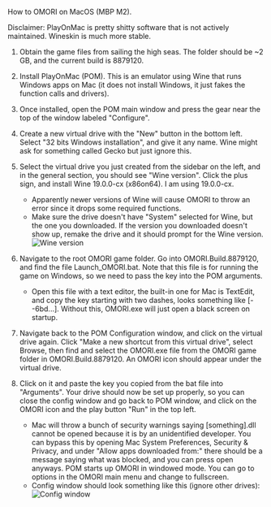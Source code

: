 How to OMORI on MacOS (MBP M2).

Disclaimer: PlayOnMac is pretty shitty software that is not actively maintained. Wineskin is much more stable.

1. Obtain the game files from sailing the high seas. The folder should be ~2 GB, and the current build is 8879120.
2. Install PlayOnMac (POM). This is an emulator using Wine that runs Windows apps on Mac (it does not install Windows, it just fakes the function calls and drivers).
3. Once installed, open the POM main window and press the gear near the top of the window labeled "Configure".
4. Create a new virtual drive with the "New" button in the bottom left. Select "32 bits Windows installation", and give it any name. Wine might ask for something called Gecko but just ignore this.
5. Select the virtual drive you just created from the sidebar on the left, and in the general section, you should see "Wine version". Click the plus sign, and install Wine 19.0.0-cx (x86on64). I am using 19.0.0-cx.
   * Apparently newer versions of Wine will cause OMORI to throw an error since it drops some required functions.
   * Make sure the drive doesn't have "System" selected for Wine, but the one you downloaded. If the version you downloaded doesn't show up, remake the drive and it should prompt for the Wine version.
![Wine version](https://i.imgur.com/9SvzRGq.png)

6. Navigate to the root OMORI game folder. Go into OMORI.Build.8879120, and find the file Launch_OMORI.bat. Note that this file is for running the game on Windows, so we need to pass the key into the POM arguments.
   * Open this file with a text editor, the built-in one for Mac is TextEdit, and copy the key starting with two dashes, looks something like [--6bd...]. Without this, OMORI.exe will just open a black screen on startup.
7. Navigate back to the POM Configuration window, and click on the virtual drive again. Click "Make a new shortcut from this virtual drive", select Browse, then find and select the OMORI.exe file from the OMORI game folder in OMORI.Build.8879120. An OMORI icon should appear under the virtual drive.
8. Click on it and paste the key you copied from the bat file into "Arguments". Your drive should now be set up properly, so you can close the config window and go back to POM window, and click on the OMORI icon and the play button "Run" in the top left.
   * Mac will throw a bunch of security warnings saying [something].dll cannot be opened because it is by an unidentified developer. You can bypass this by opening Mac System Preferences, Security & Privacy, and under "Allow apps downloaded from:" there should be a message saying what was blocked, and you can press open anyways. POM starts up OMORI in windowed mode. You can go to options in the OMORI main menu and change to fullscreen.
   * Config window should look something like this (ignore other drives):
![Config window](https://i.imgur.com/oOeHOff.png)
